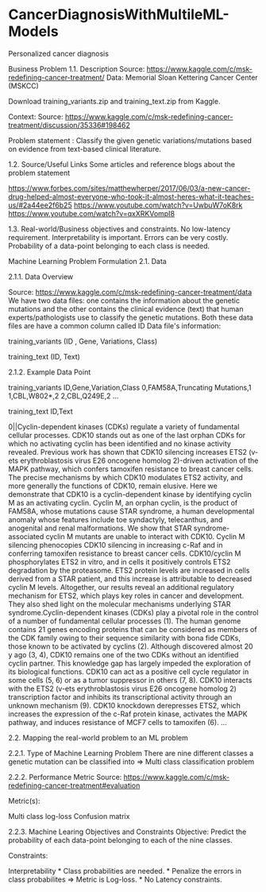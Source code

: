 # CancerDiagnosisWithMultileML-Models
Personalized cancer diagnosis

Business Problem 1.1. Description Source: https://www.kaggle.com/c/msk-redefining-cancer-treatment/
Data: Memorial Sloan Kettering Cancer Center (MSKCC)

Download training_variants.zip and training_text.zip from Kaggle.

Context: Source: https://www.kaggle.com/c/msk-redefining-cancer-treatment/discussion/35336#198462

Problem statement : Classify the given genetic variations/mutations based on evidence from text-based clinical literature.

1.2. Source/Useful Links Some articles and reference blogs about the problem statement

https://www.forbes.com/sites/matthewherper/2017/06/03/a-new-cancer-drug-helped-almost-everyone-who-took-it-almost-heres-what-it-teaches-us/#2a44ee2f6b25 https://www.youtube.com/watch?v=UwbuW7oK8rk https://www.youtube.com/watch?v=qxXRKVompI8

1.3. Real-world/Business objectives and constraints. No low-latency requirement. Interpretability is important. Errors can be very costly. Probability of a data-point belonging to each class is needed.

Machine Learning Problem Formulation
2.1. Data

2.1.1. Data Overview

Source: https://www.kaggle.com/c/msk-redefining-cancer-treatment/data We have two data files: one contains the information about the genetic mutations and the other contains the clinical evidence (text) that human experts/pathologists use to classify the genetic mutations. Both these data files are have a common column called ID Data file's information:

training_variants (ID , Gene, Variations, Class)

training_text (ID, Text)

2.1.2. Example Data Point

training_variants ID,Gene,Variation,Class 0,FAM58A,Truncating Mutations,1 1,CBL,W802*,2 2,CBL,Q249E,2 ...

training_text ID,Text

0||Cyclin-dependent kinases (CDKs) regulate a variety of fundamental cellular processes. CDK10 stands out as one of the last orphan CDKs for which no activating cyclin has been identified and no kinase activity revealed. Previous work has shown that CDK10 silencing increases ETS2 (v-ets erythroblastosis virus E26 oncogene homolog 2)-driven activation of the MAPK pathway, which confers tamoxifen resistance to breast cancer cells. The precise mechanisms by which CDK10 modulates ETS2 activity, and more generally the functions of CDK10, remain elusive. Here we demonstrate that CDK10 is a cyclin-dependent kinase by identifying cyclin M as an activating cyclin. Cyclin M, an orphan cyclin, is the product of FAM58A, whose mutations cause STAR syndrome, a human developmental anomaly whose features include toe syndactyly, telecanthus, and anogenital and renal malformations. We show that STAR syndrome-associated cyclin M mutants are unable to interact with CDK10. Cyclin M silencing phenocopies CDK10 silencing in increasing c-Raf and in conferring tamoxifen resistance to breast cancer cells. CDK10/cyclin M phosphorylates ETS2 in vitro, and in cells it positively controls ETS2 degradation by the proteasome. ETS2 protein levels are increased in cells derived from a STAR patient, and this increase is attributable to decreased cyclin M levels. Altogether, our results reveal an additional regulatory mechanism for ETS2, which plays key roles in cancer and development. They also shed light on the molecular mechanisms underlying STAR syndrome.Cyclin-dependent kinases (CDKs) play a pivotal role in the control of a number of fundamental cellular processes (1). The human genome contains 21 genes encoding proteins that can be considered as members of the CDK family owing to their sequence similarity with bona fide CDKs, those known to be activated by cyclins (2). Although discovered almost 20 y ago (3, 4), CDK10 remains one of the two CDKs without an identified cyclin partner. This knowledge gap has largely impeded the exploration of its biological functions. CDK10 can act as a positive cell cycle regulator in some cells (5, 6) or as a tumor suppressor in others (7, 8). CDK10 interacts with the ETS2 (v-ets erythroblastosis virus E26 oncogene homolog 2) transcription factor and inhibits its transcriptional activity through an unknown mechanism (9). CDK10 knockdown derepresses ETS2, which increases the expression of the c-Raf protein kinase, activates the MAPK pathway, and induces resistance of MCF7 cells to tamoxifen (6). ...

2.2. Mapping the real-world problem to an ML problem

2.2.1. Type of Machine Learning Problem There are nine different classes a genetic mutation can be classified into => Multi class classification problem

2.2.2. Performance Metric Source: https://www.kaggle.com/c/msk-redefining-cancer-treatment#evaluation

Metric(s):

Multi class log-loss Confusion matrix

2.2.3. Machine Learing Objectives and Constraints Objective: Predict the probability of each data-point belonging to each of the nine classes.

Constraints:

Interpretability * Class probabilities are needed. * Penalize the errors in class probabilites => Metric is Log-loss. * No Latency constraints.

